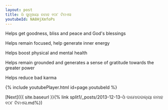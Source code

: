 ```yaml
---
layout: post
title: ଓଁ ସୁମୂଖାୟା ନମାହ ୧୦୮ ଟିମଏସ
youtubeId: NA8HjXmfoPs
---
```

 
 
Helps get goodness, bliss and peace and God's blessings
 
Helps remain focused, help generate inner energy 
 
Helps boost physical and mental health 
 
Helps remain grounded and generates a sense of gratitude towards the greater power 
 
Helps reduce bad karma
 
 
 
 


{% include youtubePlayer.html id=page.youtubeId %}
 
[Next]({{ site.baseurl }}{% link  split1/_posts/2013-12-13-ଓଁ ଦାମୋଦରଲ୍ୟା ନମାହ ୧୦୮ ଟିମଏସ.md%})
 
